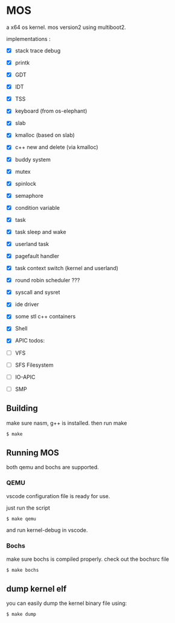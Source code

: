 MOS
======

a x64 os kernel. mos version2 using multiboot2.

implementations :

- [x] stack trace debug
- [x] printk
- [x] GDT
- [x] IDT
- [x] TSS
- [x] keyboard (from os-elephant)
- [x] slab
- [x] kmalloc (based on slab)
- [x] c++ new and delete (via kmalloc)
- [x] buddy system
- [x] mutex
- [x] spinlock
- [x] semaphore
- [x] condition variable
- [x] task
- [x] task sleep and wake
- [x] userland task
- [x] pagefault handler
- [x] task context switch (kernel and userland)
- [x] round robin scheduler ???
- [x] syscall and sysret
- [x] ide driver
- [x] some stl c++ containers
- [x] Shell
- [x] APIC
todos:

- [ ] VFS
- [ ] SFS Filesystem
- [ ] IO-APIC
- [ ] SMP

## Building

make sure nasm, g++ is installed.
then run make 
```bash
$ make
```

## Running MOS
both qemu and bochs are supported.

### QEMU
vscode configuration file is ready for use. 

just run the script
```bash
$ make qemu
```
and run kernel-debug in vscode.

### Bochs
make sure bochs is compiled properly.
check out the bochsrc file

```bash
$ make bochs
```

## dump kernel elf
you can easily dump the kernel binary file using:
```bash
$ make dump
```

